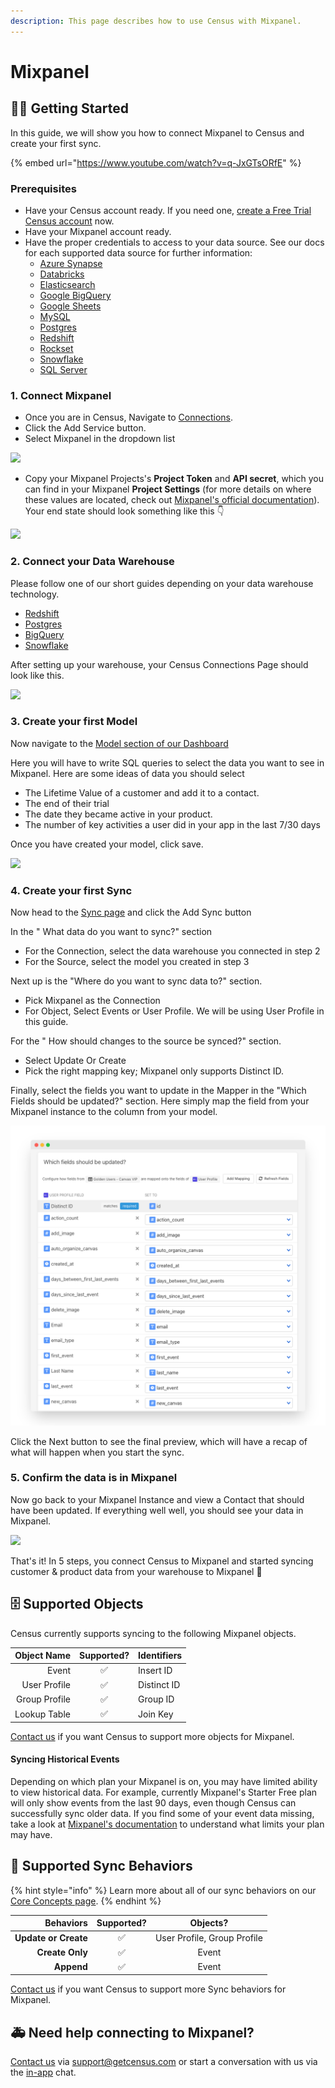 ```yaml
---
description: This page describes how to use Census with Mixpanel.
---
```


# Mixpanel

## 🏃‍♀️ Getting Started

In this guide, we will show you how to connect Mixpanel to Census and create your first sync.

{% embed url="https://www.youtube.com/watch?v=q-JxGTsORfE" %}

### Prerequisites

* Have your Census account ready. If you need one, [create a Free Trial Census account](https://app.getcensus.com/) now.
* Have your Mixpanel account ready.
* Have the proper credentials to access to your data source. See our docs for each supported data source for further information:
  * [Azure Synapse](../sources/azure-synapse.md)
  * [Databricks](https://docs.getcensus.com/sources/databricks)
  * [Elasticsearch](https://docs.getcensus.com/sources/elasticsearch)
  * [Google BigQuery](https://docs.getcensus.com/sources/google-bigquery)
  * [Google Sheets](https://docs.getcensus.com/sources/google-sheets)
  * [MySQL](https://docs.getcensus.com/sources/mysql)
  * [Postgres](https://docs.getcensus.com/sources/postgres)
  * [Redshift](https://docs.getcensus.com/sources/redshift)
  * [Rockset](https://docs.getcensus.com/sources/rockset)
  * [Snowflake](https://docs.getcensus.com/sources/snowflake)
  * [SQL Server](https://docs.getcensus.com/sources/sql-server)

### 1. Connect Mixpanel

* Once you are in Census, Navigate to [Connections](https://app.getcensus.com/connections).
* Click the Add Service button.
* Select Mixpanel in the dropdown list

![](https://d33v4339jhl8k0.cloudfront.net/docs/assets/5bb7d5d0042863158cc71f7e/images/603f083b24d2d21e45edbf32/file-gTS0HytG3A.png)

* Copy your Mixpanel Projects's **Project Token** and **API secret**, which you can find in your Mixpanel **Project Settings** (for more details on where these values are located, check out [Mixpanel's official documentation](https://help.mixpanel.com/hc/en-us/articles/115004502806-Find-Project-Token-)). Your end state should look something like this 👇

![](https://d33v4339jhl8k0.cloudfront.net/docs/assets/5bb7d5d0042863158cc71f7e/images/603f08e0661b720174a72af8/file-KkhC5ZcfGo.png)

### 2. Connect your Data Warehouse

Please follow one of our short guides depending on your data warehouse technology.

* [Redshift](https://help.getcensus.com/article/10-configuring-redshift-postgresql-access)
* [Postgres](https://help.getcensus.com/article/10-configuring-redshift-postgresql-access)
* [BigQuery](https://help.getcensus.com/article/21-configuring-bigquery-access)
* [Snowflake](https://help.getcensus.com/article/8-configuring-snowflake-access)

After setting up your warehouse, your Census Connections Page should look like this.

![](https://d33v4339jhl8k0.cloudfront.net/docs/assets/5bb7d5d0042863158cc71f7e/images/603f091224d2d21e45edbf37/file-1ApBodTTTO.png)

### 3. Create your first Model

Now navigate to the [Model section of our Dashboard](https://app.getcensus.com/models)

Here you will have to write SQL queries to select the data you want to see in Mixpanel. Here are some ideas of data you should select

* The Lifetime Value of a customer and add it to a contact.
* The end of their trial
* The date they became active in your product.
* The number of key activities a user did in your app in the last 7/30 days

Once you have created your model, click save.&#x20;

![](https://d33v4339jhl8k0.cloudfront.net/docs/assets/5bb7d5d0042863158cc71f7e/images/5f6563834cedfd00173b9a49/file-zg53SxxpoO.png)

### 4. Create your first Sync

Now head to the [Sync page](https://app.getcensus.com/syncs) and click the Add Sync button

In the " What data do you want to sync?" section

* For the Connection, select the data warehouse you connected in step 2
* For the Source, select the model you created in step 3

Next up is the "Where do you want to sync data to?" section.

* Pick Mixpanel as the Connection
* For Object, Select Events or User Profile. We will be using User Profile in this guide.

For the " How should changes to the source be synced?" section.&#x20;

* Select Update Or Create
* Pick the right mapping key; Mixpanel only supports Distinct ID.

Finally, select the fields you want to update in the Mapper in the "Which Fields should be updated?" section. Here simply map the field from your Mixpanel instance to the column from your model.

![](../.gitbook/assets/screely-1618952371780.png)

Click the Next button to see the final preview, which will have a recap of what will happen when you start the sync.

### 5. Confirm the data is in Mixpanel

Now go back to your Mixpanel Instance and view a Contact that should have been updated. If everything well well, you should see your data in Mixpanel.

![](https://d33v4339jhl8k0.cloudfront.net/docs/assets/5bb7d5d0042863158cc71f7e/images/603fe75524d2d21e45edc500/file-teawU1LIfG.png)

That's it! In 5 steps, you connect Census to Mixpanel and started syncing customer & product data from your warehouse to Mixpanel 🎉

## 🗄 Supported Objects

Census currently supports syncing to the following Mixpanel objects.

| **Object Name** | **Supported?** | Identifiers |
| --------------: | :------------: | ----------- |
|           Event |        ✅       | Insert ID   |
|   User Profile  |        ✅       | Distinct ID |
|   Group Profile |        ✅       | Group ID    |
|    Lookup Table |        ✅       | Join Key    |

[Contact us](mailto:support@getcensus.com) if you want Census to support more objects for Mixpanel.

#### Syncing Historical Events

Depending on which plan your Mixpanel is on, you may have limited ability to view historical data. For example, currently Mixpanel's Starter Free plan will only show events from the last 90 days, even though Census can successfully sync older data. If you find some of your event data missing, take a look at [Mixpanel's documentation](https://help.mixpanel.com/hc/en-us/articles/115004511246-Data-History-Access-By-Plan-Type) to understand what limits your plan may have.

## 🔄 Supported Sync Behaviors

{% hint style="info" %}
Learn more about all of our sync behaviors on our [Core Concepts page](../basics/core-concept/#the-different-sync-behaviors).
{% endhint %}

|        **Behaviors** | **Supported?** |         **Objects?**        |
| -------------------: | :------------: | :-------------------------: |
| **Update or Create** |        ✅       | User Profile, Group Profile |
|      **Create Only** |        ✅       |            Event            |
|           **Append** |        ✅       |            Event            |

[Contact us](mailto:support@getcensus.com) if you want Census to support more Sync behaviors for Mixpanel.

## 🚑 Need help connecting to Mixpanel?

[Contact us](mailto:support@getcensus.com) via support@getcensus.com or start a conversation with us via the [in-app](https://app.getcensus.com) chat.
